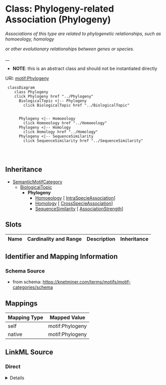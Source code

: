 

# Class: Phylogeny-related Association (Phylogeny) 


_Associations of this type are related to phylogenetic relationships, such as homoeology, homology_

_or other evolutionary relationships between genes or species._

__




* __NOTE__: this is an abstract class and should not be instantiated directly


URI: [motif:Phylogeny](https://knetminer.com/terms/motifs/motif-categories/Phylogeny)






```mermaid
 classDiagram
    class Phylogeny
    click Phylogeny href "../Phylogeny"
      BiologicalTopic <|-- Phylogeny
        click BiologicalTopic href "../BiologicalTopic"
      

      Phylogeny <|-- Homoeology
        click Homoeology href "../Homoeology"
      Phylogeny <|-- Homology
        click Homology href "../Homology"
      Phylogeny <|-- SequenceSimilarity
        click SequenceSimilarity href "../SequenceSimilarity"
      
      
      
```





## Inheritance
* [SemanticMotifCategory](SemanticMotifCategory.md)
    * [BiologicalTopic](BiologicalTopic.md)
        * **Phylogeny**
            * [Homoeology](Homoeology.md) [ [IntraSpecieAssociation](IntraSpecieAssociation.md)]
            * [Homology](Homology.md) [ [CrossSpecieAssociation](CrossSpecieAssociation.md)]
            * [SequenceSimilarity](SequenceSimilarity.md) [ [AssociationStrength](AssociationStrength.md)]



## Slots

| Name | Cardinality and Range | Description | Inheritance |
| ---  | --- | --- | --- |









## Identifier and Mapping Information







### Schema Source


* from schema: https://knetminer.com/terms/motifs/motif-categories/schema




## Mappings

| Mapping Type | Mapped Value |
| ---  | ---  |
| self | motif:Phylogeny |
| native | motif:Phylogeny |







## LinkML Source

<!-- TODO: investigate https://stackoverflow.com/questions/37606292/how-to-create-tabbed-code-blocks-in-mkdocs-or-sphinx -->

### Direct

<details>
```yaml
name: Phylogeny
description: 'Associations of this type are related to phylogenetic relationships,
  such as homoeology, homology

  or other evolutionary relationships between genes or species.

  '
title: Phylogeny-related Association
from_schema: https://knetminer.com/terms/motifs/motif-categories/schema
is_a: BiologicalTopic
abstract: true

```
</details>

### Induced

<details>
```yaml
name: Phylogeny
description: 'Associations of this type are related to phylogenetic relationships,
  such as homoeology, homology

  or other evolutionary relationships between genes or species.

  '
title: Phylogeny-related Association
from_schema: https://knetminer.com/terms/motifs/motif-categories/schema
is_a: BiologicalTopic
abstract: true

```
</details>